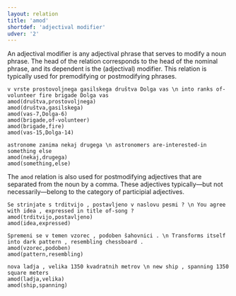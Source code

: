 ```yaml
---
layout: relation
title: 'amod'
shortdef: 'adjectival modifier'
udver: '2'
---
```


An adjectival modifier is any adjectival phrase that serves to modify a noun phrase. The head of the relation corresponds to the head of the nominal phrase, and its dependent is the (adjectival) modifier. This relation is typically used for premodifying or postmodifying phrases. 

~~~ sdparse
v vrste prostovoljnega gasilskega društva Dolga vas \n into ranks of-volunteer fire brigade Dolga vas
amod(društva,prostovoljnega)
amod(društva,gasilskega)
amod(vas-7,Dolga-6)
amod(brigade,of-volunteer)
amod(brigade,fire)
amod(vas-15,Dolga-14)
~~~

~~~ sdparse
astronome zanima nekaj drugega \n astronomers are-interested-in something else
amod(nekaj,drugega)
amod(something,else)
~~~



The `amod` relation is also used for postmodifying adjectives that are separated from the noun by a comma. These adjectives typically—but not necessarily—belong to the category of participial adjectives.

~~~ sdparse
Se strinjate s trditvijo , postavljeno v naslovu pesmi ? \n You agree with idea , expressed in title of-song ?
amod(trditvijo,postavljeno)
amod(idea,expressed)
~~~

~~~ sdparse
Spremeni se v temen vzorec , podoben šahovnici . \n Transforms itself into dark pattern , resembling chessboard . 
amod(vzorec,podoben)
amod(pattern,resembling)
~~~

~~~ sdparse
nova ladja , velika 1350 kvadratnih metrov \n new ship , spanning 1350 square meters
amod(ladja,velika)
amod(ship,spanning)
~~~
<!-- Interlanguage links updated Po 11. listopadu 2024, 20:10:25 CET -->
